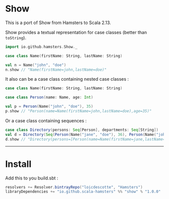 # Show

This is a port of Show from Hamsters to Scala 2.13.

Show provides a textual representation for case classes (better than `toString`).

```scala
import io.github.hamsters.Show._

case class Name(firstName: String, lastName: String)

val n = Name("john", "doe")
n.show // "Name(firstName=john,lastName=doe)"
```


It also can be a case class containing nested case classes : 

```scala 
case class Name(firstName: String, lastName: String)

case class Person(name: Name, age: Int)

val p = Person(Name("john", "doe"), 35)
p.show // "Person(name=Name(firstName=john,lastName=doe),age=35)"
```

Or a case class containing sequences : 

```scala
case class Directory(persons: Seq[Person], departments: Seq[String])
val d = Directory(Seq(Person(Name("jane", "doe"), 36), Person(Name("john", "doe"), 35), Person(Name("bob", "x"), 40)), Seq("IT, RH, MKT"))
d.show // "Directory(persons=[Person(name=Name(firstName=jane,lastName=doe),age=36),Person(name=Name(firstName=john,lastName=doe),age=35),Person(name=Name(firstName=bob,lastName=x),age=40)],departments=[IT, RH, MKT])" 
```
---

# Install

Add this to you build.sbt : 

```scala
resolvers += Resolver.bintrayRepo("loicdescotte", "Hamsters") 
libraryDependencies += "io.github.scala-hamsters" %% "show" % "1.0.0"
```
